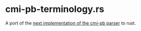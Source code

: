 # cmi-pb-terminology.rs
A port of the [next implementation of the cmi-pb parser](https://github.com/jamesaoverton/cmi-pb-terminology/tree/next) to rust.
